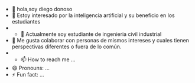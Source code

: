 - 👋 hola,soy diego donoso
- 👀 Estoy interesado por la inteligencia artificial y su beneficio en los estudiantes
- - 🌱 Actualmente soy estudiante de ingenieria civil industrial
- 💞️ Me gusta colaborar con personas de mismos intereses y cuales tienen perspectivas diferentes o fuera de lo común.
- - 📫 How to reach me ...
- 😄 Pronouns: ...
- ⚡ Fun fact: ...

<!---
diegodamiannn/diegodamiannn is a ✨ special ✨ repository because its `README.md` (this file) appears on your GitHub profile.
You can click the Preview link to take a look at your changes.
--->
